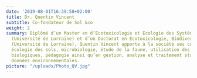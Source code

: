 ```yaml
---
date: '2019-08-01T16:39:58+02:00'
title: Dr. Quentin Vincent
subtitle: Co-fondateur de Sol &co
weight: 2
summary: Diplômé d’un Master en d’Ecotoxicologie et Ecologie des Systèmes Anthropisé
  (Université de Lorraine) et d’un Doctorat en Ecotoxicologie, Biodiversité et Ecosystème
  (Université de Lorraine), Quentin Vincent apporte à la société ses compétences en
  écologie des sols, microbiologie, étude de la faune, utilisation des indicateurs
  biologiques, pédagogie ainsi qu’en gestion, analyse et traitement statistiques des
  données environnementales.
picture: "/uploads/Photo_QV.jpg"
---
```

